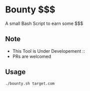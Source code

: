 # Bounty $$$
A small Bash Script to earn some $$$

## Note
+ This Tool is Under Developement ::
+ PRs are welcomed

## Usage
```
./bounty.sh target.com
```
